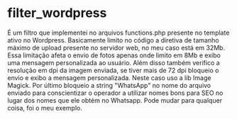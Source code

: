 # filter_wordpress
É um filtro que implementei no arquivos functions.php presente no template ativo no Wordpress.
Basicamente limito no código a diretiva de tamanho máximo de upload presente no servidor web, no meu caso está em 32Mb.
Essa limitação afeta o envio de fotos apenas onde limito em 8Mb e exibo uma mensagem personalizada ao usuário.
Além disso também verifico a resolução em dpi da imagem enviada, se tiver mais de 72 dpi bloqueio o envio e exibo a mensagem personalizada. Neste caso uso a lib Image Magick.
Por último bloqueio a string "WhatsApp" no nome do arquivo enviado para conscientizar o operador a utilizar nomes bons para SEO no lugar dos nomes que ele obtém no Whatsapp. Pode mudar para qualquer coisa, foi o meu exemplo.
